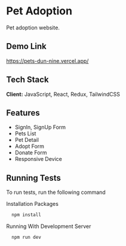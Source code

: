 
# Pet Adoption

Pet adoption website.


## Demo Link

https://pets-dun-nine.vercel.app/

## Tech Stack

**Client:** JavaScript, React, Redux, TailwindCSS




## Features

- SignIn, SignUp Form
- Pets List
- Pet Detail
- Adopt Form 
- Donate Form
- Responsive Device


## Running Tests

To run tests, run the following command


Installation Packages
```bash
  npm install 
```
Running With Development Server 
```bash
  npm run dev  
```


